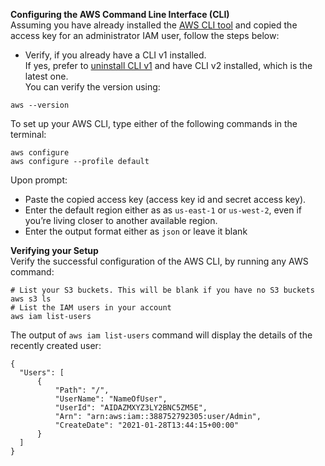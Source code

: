 **Configuring the AWS Command Line Interface (CLI)**  
Assuming you have already installed the [AWS CLI tool](https://docs.aws.amazon.com/cli/latest/userguide/install-cliv2.html) and copied the access key for an administrator IAM user, follow the steps below:

* Verify, if you already have a CLI v1 installed.  
If yes, prefer to [uninstall CLI v1](https://docs.aws.amazon.com/cli/latest/userguide/install-cliv1.html) and have CLI v2 installed, which is the latest one.  
You can verify the version using:
```
aws --version
```
To set up your AWS CLI, type either of the following commands in the terminal: 
```
aws configure
aws configure --profile default
```
Upon prompt: 
* Paste the copied access key (access key id and secret access key). 
* Enter the default region either as as `us-east-1` or `us-west-2`, even if you’re living closer to another available region. 
* Enter the output format either as `json` or leave it blank  
 
**Verifying your Setup**  
Verify the successful configuration of the AWS CLI, by running any AWS command:
```
# List your S3 buckets. This will be blank if you have no S3 buckets
aws s3 ls
# List the IAM users in your account
aws iam list-users
```
The output of `aws iam list-users` command will display the details of the recently created user:
```
{
  "Users": [
      {
          "Path": "/",
          "UserName": "NameOfUser",
          "UserId": "AIDAZMXYZ3LY2BNC5ZM5E",
          "Arn": "arn:aws:iam::388752792305:user/Admin",
          "CreateDate": "2021-01-28T13:44:15+00:00"
      }
  ]
}
```

